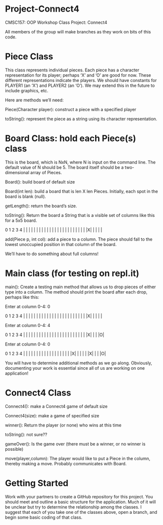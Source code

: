 # Project-Connect4

CMSC157: OOP Workshop
Class Project: Connect4

All members of the group will make branches as they work on bits of this code.

# Piece Class

This class represents individual pieces.  Each piece has a character representation for its player; perhaps ‘X’ and ‘O’ are good for now.  These different representations indicate the players.  We should have constants for PLAYER1 (an ‘X’) and PLAYER2 (an ‘O’).  We may extend this in the future to include graphics, etc.

Here are methods we’ll need:

Piece(Character player): construct a piece with a specified player

toString(): represent the piece as a string using its character representation.

# Board Class: hold each Piece(s) class

This is the board, which is NxN, where N is input on the command line.  The default value of N should be 5.  The board itself should be a two-dimensional array of Pieces.

Board(): build board of default size

Board(int len): build a board that is len X len Pieces.  Initially, each spot in the board is blank (null).

getLength(): return the board’s size.

toString(): Return the board a String that is a visible set of columns like this for a 5x5 board.

 0 1 2 3 4
| | | | | |
| | | | | |
| | | | | |
| | | | | |
|X| | | | |

add(Piece p, int col): add a piece to a column.  The piece should fall to the lowest unoccupied position in that column of the board.  

We’ll have to do something about full columns!

# Main class (for testing on repl.it)

main(): Create a testing main method that allows us to drop pieces of either type into a column.  The method should print the board after each drop, perhaps like this:

Enter at column 0-4:  0

 0 1 2 3 4
| | | | | |
| | | | | |
| | | | | |
| | | | | |
|X| | | | |

Enter at column 0-4: 4

 0 1 2 3 4
| | | | | |
| | | | | |
| | | | | |
| | | | | |
|X| | | |O|

Enter at column 0-4: 0

 0 1 2 3 4
| | | | | |
| | | | | |
| | | | | |
|X| | | | |
|X| | | |O|

You will have to determine additional methods as we go along.  Obviously, documenting your work is essential since all of us are working on one application!

# Connect4 Class

Connect4(): make a Connect4 game of default size

Connect4(size): make a game of specified size

winner(): Return the player (or none) who wins at this time

toString(): not sure??

gameOver(): Is the game over (there must be a winner, or no winner is possible)

move(player,column): The player would like to put a Piece in the column, thereby making a move.  Probably communicates with Board.

# Getting Started

Work with your partners to create a GitHub repository for this project. You should meet and outline a basic structure for the application.  Much of it will be unclear but try to determine the relationship among the classes.  I suggest that each of you take one of the classes above, open a branch, and begin some basic coding of that class.
